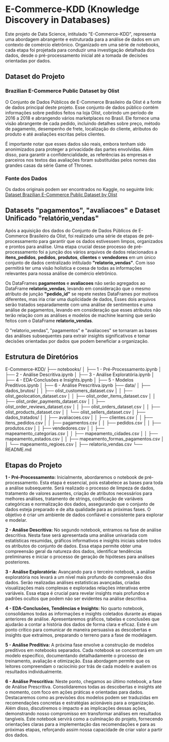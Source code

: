 # E-Commerce-KDD (Knowledge Discovery in Databases)

Este projeto de Data Science, intitulado "E-Commerce-KDD", representa uma abordagem abrangente e estruturada para a análise de dados em um contexto de comércio eletrônico. Organizado em uma série de notebooks, cada etapa foi projetada para conduzir uma investigação detalhada dos dados, desde o pré-processamento inicial até a tomada de decisões orientadas por dados.

## Dataset do Projeto

### Brazilian E-Commerce Public Dataset by Olist

O Conjunto de Dados Públicos de E-Commerce Brasileiro da Olist é a fonte de dados principal deste projeto. Esse conjunto de dados público contém informações sobre pedidos feitos na loja Olist, cobrindo um período de 2016 a 2018 e abrangendo vários marketplaces no Brasil. Ele fornece uma visão abrangente de cada pedido, incluindo detalhes sobre preço, método de pagamento, desempenho de frete, localização do cliente, atributos do produto e até avaliações escritas pelos clientes.

É importante notar que esses dados são reais, embora tenham sido anonimizados para proteger a privacidade das partes envolvidas. Além disso, para garantir a confidencialidade, as referências às empresas e parceiros nos textos das avaliações foram substituídas pelos nomes das grandes casas da série Game of Thrones.

### Fonte dos Dados

Os dados originais podem ser encontrados no Kaggle, no seguinte link:
[Dataset Brazilian E-Commerce Public Dataset by Olist](https://www.kaggle.com/datasets/olistbr/brazilian-ecommerce?select=olist_order_items_dataset.csv)

## Datasets "pagamentos", "avaliacoes" e Dataset Unificado "relatório_vendas"

Após a aquisição dos dados do Conjunto de Dados Públicos de E-Commerce Brasileiro da Olist, foi realizado uma série de etapas de pré-processamento para garantir que os dados estivessem limpos, organizados e prontos para análise.  Uma etapa crucial desse processo de pré-processamento foi a junção dos vários arquivos de dados relacionados a **itens_pedidos**, **pedidos**,  **produtos**, **clientes** e **vendedores** em um único conjunto de dados centralizado intitulado **"relatorio_vendas"**. Com isso permitirá ter uma visão holística e coesa de todas as informações relevantes para nossa análise de comércio eletrônico.

Os  DataFrames **pagamentos** e **avaliacoes** não serão agregados ao DataFrame **relatorio_vendas**, levando em consideração que o mesmo atributo de junção **"pedido_id"** se repete nestes DataFrames por motivos diferentes, mas iria criar uma duplicidade de dados, Esses dois arquivos serão tratados separadamente com uma análise de sentimentos e uma análise de pagamentos, levando em consideração que esses atributos não terão relação com as análises e modelos de machine learning que serão feitos com o DataFrame **relatorio_vendas**.

O "relatorio_vendas", "pagamentos" e "avaliacoes" se tornaram as bases das análises subsequentes para extrair insights significativos e tomar decisões orientadas por dados que podem beneficiar a organização.

## Estrutura de Diretórios

E-Commerce-KDD/
├── notebooks/
│   ├── 1 - Pré-Processamento.ipynb
│   ├── 2 - Análise Descritiva.ipynb
│   ├── 3 - Análise Exploratória.ipynb
│   ├── 4 - EDA-Conclusões e Insights.ipynb
│   ├── 5 - Modelos Preditivos.ipynb
│   ├── 6 - Análise Prescritiva.ipynb
├── data/
│   ├── dados_brutos/
│   │   ├── olist_customers_dataset.csv
│   │   ├── olist_geolocation_dataset.csv
│   │   ├── olist_order_items_dataset.csv
│   │   ├── olist_order_payments_dataset.csv
│   │   ├── olist_order_reviews_dataset.csv
│   │   ├── olist_orders_dataset.csv
│   │   ├── olist_products_dataset.csv
│   │   └── olist_sellers_dataset.csv
│   ├── dados_tratados/
│   │   ├── avaliacoes.csv
│   │   ├── clientes.csv
│   │   ├── itens_pedidos.csv
│   │   ├── pagamentos.csv
│   │   ├── pedidos.csv
│   │   ├── produtos.csv
│   │   ├── vendedores.csv
│   │   ├── mapeamento_categorias.csv
│   │   ├── mapeamento_cidades.csv
│   │   ├── mapeamento_estados.csv
│   │   ├── mapeamento_formas_pagamentos.csv
│   │   └── mapeamento_regioes.csv
│   ├── relatorio_vendas.csv
└── README.md

## Etapas do Projeto

**1 - Pré-Processamento:** Inicialmente, abordaremos o notebook de pré-processamento. Esta etapa é essencial, pois estabelece as bases para toda a análise subsequente. Será realizado o processo de limpeza de dados, tratamento de valores ausentes, criação de atributos  necessários para melhores análises, tratamento de strings, codificação de variáveis categóricas e normalização dos dados, assegurando que o conjunto de dados esteja preparado e de alta qualidade para as próximas fases. O objetivo é criar um ambiente de dados confiável e consistente para explorar e modelar.

**2 - Análise Descritiva:** No segundo notebook, entramos na fase de análise descritiva. 
Nesta fase será apresentada uma análise univariada com estatísticas resumidas, gráficos informativos e insights iniciais sobre todos os atributos do conjunto de dados. Essa etapa permite obter uma compreensão geral da natureza dos dados, identificar tendências preliminares e iniciar o processo de geração de hipóteses para análises posteriores.

**3 - Análise Exploratória:** Avançando para o terceiro notebook, a análise exploratória nos levará a um nível mais profundo de compreensão dos dados. Serão realizadas análises estatísticas avançadas, criadas visualizações mais complexas e exploradas relações interativas entre variáveis. Essa etapa é crucial para revelar insights mais profundos e padrões ocultos que podem não ser evidentes na análise descritiva.

**4 - EDA-Conclusões, Tendências e Insights:** No quarto notebook, consolidamos todas as informações e insights coletados durante as etapas anteriores de análise. Apresentaremos gráficos, tabelas e conclusões que ajudarão a contar a história dos dados de forma clara e eficaz. Este é um ponto crítico para comunicar de maneira persuasiva as descobertas e insights que extraímos, preparando o terreno para a fase de modelagem.

**5 - Análise Preditiva:** A próxima fase envolve a construção de modelos preditivos em notebooks separados. Cada notebook se concentrará em um modelo específico, documentando detalhadamente o processo de treinamento, avaliação e otimização. Essa abordagem permite que os leitores compreendam o raciocínio por trás de cada modelo e avaliem os resultados individualmente.

**6 - Análise Prescritiva:** Neste ponto, chegamos ao último notebook, a fase de Análise Prescritiva. Consolidaremos todas as descobertas e insights até o momento, com foco em ações práticas e orientadas para dados. Destacaremos como as previsões dos modelos podem ser traduzidas em recomendações concretas e estratégias acionáveis para a organização. Além disso, discutiremos o impacto e as implicações dessas ações, demonstrando nosso compromisso em transformar análises em resultados tangíveis. Este notebook servirá como a culminação do projeto, fornecendo orientações claras para a implementação das recomendações e para as próximas etapas, reforçando assim nossa capacidade de criar valor a partir dos dados.
